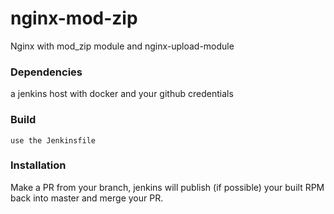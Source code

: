 # nginx-mod-zip
Nginx with mod_zip module and nginx-upload-module

### Dependencies
a jenkins host with docker and your github credentials

### Build
```
use the Jenkinsfile
```
### Installation
Make a PR from your branch, jenkins will publish (if possible) your built RPM back into master and merge your PR.
